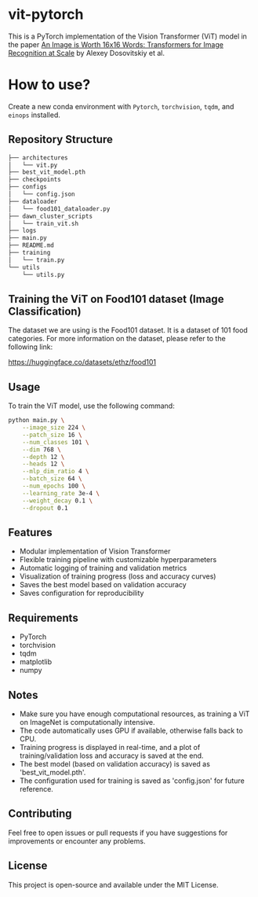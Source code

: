 # vit-pytorch

This is a PyTorch implementation of the Vision Transformer (ViT) model in the paper [An Image is Worth 16x16 Words: Transformers for Image Recognition at Scale](https://arxiv.org/abs/2010.11929) by Alexey Dosovitskiy et al.

# How to use?

Create a new conda environment with `Pytorch`, `torchvision`, `tqdm`, and `einops` installed.



## Repository Structure

```bash
├── architectures
│   └── vit.py
├── best_vit_model.pth
├── checkpoints
├── configs
│   └── config.json
├── dataloader
│   └── food101_dataloader.py
├── dawn_cluster_scripts
│   └── train_vit.sh
├── logs
├── main.py
├── README.md
├── training
│   └── train.py
└── utils
    └── utils.py
```

## Training the ViT on Food101 dataset (Image Classification)

The dataset we are using is the Food101 dataset. It is a dataset of 101 food categories. For more information on the dataset, please refer to the following link:

https://huggingface.co/datasets/ethz/food101

## Usage

To train the ViT model, use the following command:

```bash
python main.py \
    --image_size 224 \
    --patch_size 16 \
    --num_classes 101 \
    --dim 768 \
    --depth 12 \
    --heads 12 \
    --mlp_dim_ratio 4 \
    --batch_size 64 \
    --num_epochs 100 \
    --learning_rate 3e-4 \
    --weight_decay 0.1 \
    --dropout 0.1
```

## Features

- Modular implementation of Vision Transformer
- Flexible training pipeline with customizable hyperparameters
- Automatic logging of training and validation metrics
- Visualization of training progress (loss and accuracy curves)
- Saves the best model based on validation accuracy
- Saves configuration for reproducibility

## Requirements

- PyTorch
- torchvision
- tqdm
- matplotlib
- numpy

## Notes

- Make sure you have enough computational resources, as training a ViT on ImageNet is computationally intensive.
- The code automatically uses GPU if available, otherwise falls back to CPU.
- Training progress is displayed in real-time, and a plot of training/validation loss and accuracy is saved at the end.
- The best model (based on validation accuracy) is saved as 'best_vit_model.pth'.
- The configuration used for training is saved as 'config.json' for future reference.

## Contributing

Feel free to open issues or pull requests if you have suggestions for improvements or encounter any problems.

## License

This project is open-source and available under the MIT License.